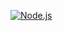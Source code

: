 [![Node.js](https://github.com/github-host2/steam/actions/workflows/node_js.yml/badge.svg)](https://github.com/github-host2/steam/actions/workflows/node_js.yml)
